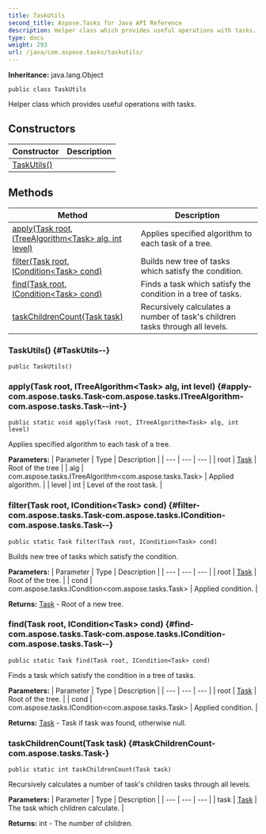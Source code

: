 ```yaml
---
title: TaskUtils
second_title: Aspose.Tasks for Java API Reference
description: Helper class which provides useful operations with tasks.
type: docs
weight: 293
url: /java/com.aspose.tasks/taskutils/
---
```


**Inheritance:**
java.lang.Object
```
public class TaskUtils
```

Helper class which provides useful operations with tasks.
## Constructors

| Constructor | Description |
| --- | --- |
| [TaskUtils()](#TaskUtils--) |  |
## Methods

| Method | Description |
| --- | --- |
| [apply(Task root, ITreeAlgorithm&lt;Task&gt; alg, int level)](#apply-com.aspose.tasks.Task-com.aspose.tasks.ITreeAlgorithm-com.aspose.tasks.Task--int-) | Applies specified algorithm to each task of a tree. |
| [filter(Task root, ICondition&lt;Task&gt; cond)](#filter-com.aspose.tasks.Task-com.aspose.tasks.ICondition-com.aspose.tasks.Task--) | Builds new tree of tasks which satisfy the condition. |
| [find(Task root, ICondition&lt;Task&gt; cond)](#find-com.aspose.tasks.Task-com.aspose.tasks.ICondition-com.aspose.tasks.Task--) | Finds a task which satisfy the condition in a tree of tasks. |
| [taskChildrenCount(Task task)](#taskChildrenCount-com.aspose.tasks.Task-) | Recursively calculates a number of task's children tasks through all levels. |
### TaskUtils() {#TaskUtils--}
```
public TaskUtils()
```


### apply(Task root, ITreeAlgorithm&lt;Task&gt; alg, int level) {#apply-com.aspose.tasks.Task-com.aspose.tasks.ITreeAlgorithm-com.aspose.tasks.Task--int-}
```
public static void apply(Task root, ITreeAlgorithm<Task> alg, int level)
```


Applies specified algorithm to each task of a tree.

**Parameters:**
| Parameter | Type | Description |
| --- | --- | --- |
| root | [Task](../../com.aspose.tasks/task) | Root of the tree |
| alg | com.aspose.tasks.ITreeAlgorithm&lt;com.aspose.tasks.Task&gt; | Applied algorithm. |
| level | int | Level of the root task. |

### filter(Task root, ICondition&lt;Task&gt; cond) {#filter-com.aspose.tasks.Task-com.aspose.tasks.ICondition-com.aspose.tasks.Task--}
```
public static Task filter(Task root, ICondition<Task> cond)
```


Builds new tree of tasks which satisfy the condition.

**Parameters:**
| Parameter | Type | Description |
| --- | --- | --- |
| root | [Task](../../com.aspose.tasks/task) | Root of the tree. |
| cond | com.aspose.tasks.ICondition&lt;com.aspose.tasks.Task&gt; | Applied condition. |

**Returns:**
[Task](../../com.aspose.tasks/task) - Root of a new tree.
### find(Task root, ICondition&lt;Task&gt; cond) {#find-com.aspose.tasks.Task-com.aspose.tasks.ICondition-com.aspose.tasks.Task--}
```
public static Task find(Task root, ICondition<Task> cond)
```


Finds a task which satisfy the condition in a tree of tasks.

**Parameters:**
| Parameter | Type | Description |
| --- | --- | --- |
| root | [Task](../../com.aspose.tasks/task) | Root of the tree. |
| cond | com.aspose.tasks.ICondition&lt;com.aspose.tasks.Task&gt; | Applied condition. |

**Returns:**
[Task](../../com.aspose.tasks/task) - Task if task was found, otherwise null.
### taskChildrenCount(Task task) {#taskChildrenCount-com.aspose.tasks.Task-}
```
public static int taskChildrenCount(Task task)
```


Recursively calculates a number of task's children tasks through all levels.

**Parameters:**
| Parameter | Type | Description |
| --- | --- | --- |
| task | [Task](../../com.aspose.tasks/task) | The task which children calculate. |

**Returns:**
int - The number of children.
